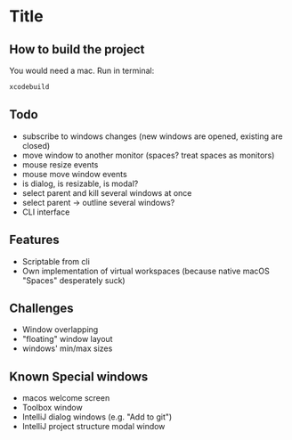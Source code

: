 # Title

## How to build the project

You would need a mac. Run in terminal:
```bash
xcodebuild
```

## Todo

- subscribe to windows changes (new windows are opened, existing are closed)
- move window to another monitor (spaces? treat spaces as monitors)
- mouse resize events
- mouse move window events
- is dialog, is resizable, is modal?
- select parent and kill several windows at once
- select parent -> outline several windows?
- CLI interface

## Features

- Scriptable from cli
- Own implementation of virtual workspaces (because native macOS "Spaces" desperately suck)

## Challenges

- Window overlapping
- "floating" window layout
- windows' min/max sizes

## Known Special windows

- macos welcome screen
- Toolbox window
- IntelliJ dialog windows (e.g. "Add to git")
- IntelliJ project structure modal window
